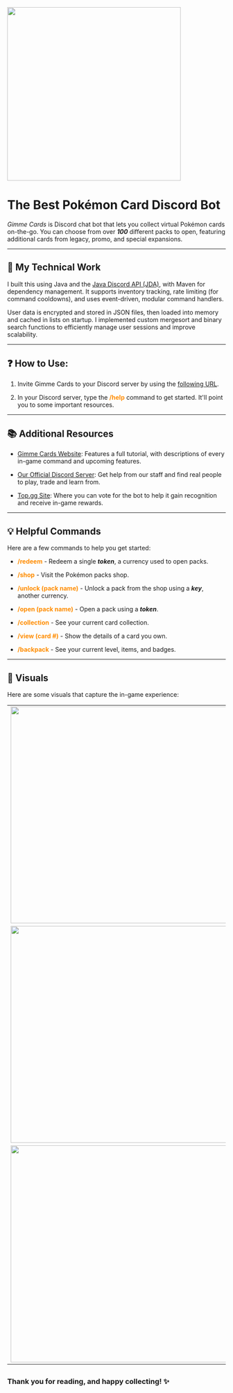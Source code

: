 <img src="https://www.gimmecards.ca/images/logo2.png" style="width:400px">

# The Best Pokémon Card Discord Bot

*Gimme Cards* is Discord chat bot that lets you collect virtual Pokémon cards on-the-go. You can choose from over ***100*** different packs to open, featuring additional cards from legacy, promo, and special expansions.

---

## 🔧 My Technical Work

I built this using Java and the [Java Discord API (JDA)](https://jda.wiki/introduction/jda/), with Maven for dependency management. It supports inventory tracking, rate limiting (for command cooldowns), and uses event-driven, modular command handlers.

User data is encrypted and stored in JSON files, then loaded into memory and cached in lists on startup. I implemented custom mergesort and binary search functions to efficiently manage user sessions and improve scalability.

---

## ❓ How to Use:

1. Invite Gimme Cards to your Discord server by using the [following URL](https://discord.com/oauth2/authorize?client_id=814025499381727232&permissions=0&scope=bot%20applications.commands).

2. In your Discord server, type the <span style="color:darkorange">**/help**</span> command to get started. It'll point you to some important resources.

---

## 📚 Additional Resources

- [Gimme Cards Website](https://www.gimmecards.ca/): Features a full tutorial, with descriptions of every in-game command and upcoming features.

- [Our Official Discord Server](https://discord.com/invite/wmVvK2cyzM): Get help from our staff and find real people to play, trade and learn from.

- [Top.gg Site](https://top.gg/bot/814025499381727232): Where you can vote for the bot to help it gain recognition and receive in-game rewards.

---

## 💡 Helpful Commands

Here are a few commands to help you get started:

- <span style="color:darkorange">**/redeem**</span> - Redeem a single ***token***, a currency used to open packs.

- <span style="color:darkorange">**/shop**</span> - Visit the Pokémon packs shop.

- <span style="color:darkorange">**/unlock (pack name)**</span> - Unlock a pack from the shop using a ***key***, another currency.

- <span style="color:darkorange">**/open (pack name)**</span> - Open a pack using a ***token***.

- <span style="color:darkorange">**/collection**</span> - See your current card collection.

- <span style="color:darkorange">**/view (card #)**</span> - Show the details of a card you own.

- <span style="color:darkorange">**/backpack**</span> - See your current level, items, and badges.

---

## 🌟 Visuals

Here are some visuals that capture the in-game experience:

<table>
    <tr>
        <td><img src="https://waynewang.netlify.app/images/gimmecards/gimmecards-backpack.png" width="500"></td>    
        <td><img src="https://waynewang.netlify.app/images/gimmecards/gimmecards-collection.png" width="500"></td>
    </tr>
    <tr>
        <td><img src="https://waynewang.netlify.app/images/gimmecards/gimmecards-open.png" width="500"></td>
        <td><img src="https://waynewang.netlify.app/images/gimmecards/gimmecards-minigame.png" width="500"></td>
    </tr>
    <tr>
        <td><img src="https://waynewang.netlify.app/images/gimmecards/gimmecards-market.png" width="500"></td>
        <td><img src="https://waynewang.netlify.app/images/gimmecards/gimmecards-trade.png" width="500"></td>
    </tr>
</table>

##
### Thank you for reading, and happy collecting! ✨